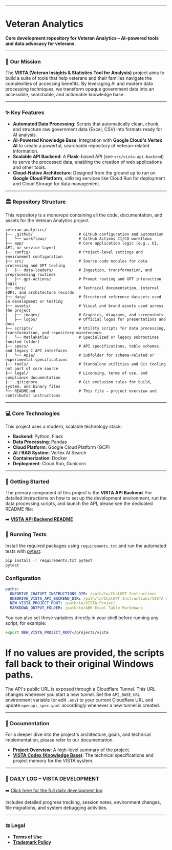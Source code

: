 -----

# Veteran Analytics

**Core development repository for Veteran Analytics – AI-powered tools and data advocacy for veterans.**

-----

### 📜 Our Mission

The **VISTA (Veteran Insights & Statistics Tool for Analysis)** project aims to build a suite of tools that help veterans and their families navigate the complexities of accessing benefits. By leveraging AI and modern data processing techniques, we transform opaque government data into an accessible, searchable, and actionable knowledge base.

-----

### ✨ Key Features

  * **Automated Data Processing**: Scripts that automatically clean, chunk, and structure raw government data (Excel, CSV) into formats ready for AI analysis.
  * **AI-Powered Knowledge Base**: Integration with **Google Cloud's Vertex AI** to create a powerful, searchable repository of veteran-related information.
  * **Scalable API Backend**: A **Flask**-based API (see `src/vista-api-backend`) to serve the processed data, enabling the creation of web applications and other tools.
  * **Cloud-Native Architecture**: Designed from the ground up to run on **Google Cloud Platform**, utilizing services like Cloud Run for deployment and Cloud Storage for data management.

-----

### 🏛️ Repository Structure

This repository is a monorepo containing all the code, documentation, and assets for the Veteran Analytics project.

```plaintext
veteran-analytics/
├── .github/                    # GitHub configuration and automation
│   └── workflows/              # GitHub Actions CI/CD workflows
├── app/                        # Core application logic (e.g., UI, API, or service layer)
├── config/                     # Project-level settings and environment configuration
├── src/                        # Source code modules for data processing and GPT tooling
│   ├── data-loaders/           # Ingestion, transformation, and preprocessing routines
│   ├── gpt-actions/            # Prompt routing and GPT interaction logic
├── docs/                       # Technical documentation, internal SOPs, and architecture records
├── data/                       # Structured reference datasets used in development or testing
├── assets/                     # Visual and brand assets used across the project
│   ├── images/                 # Graphics, diagrams, and screenshots
│   ├── logos/                  # Official logos for presentations and docs
├── scripts/                    # Utility scripts for data processing, transformation, and repository maintenance
│   └── Metlakatla/             # Specialized or legacy subroutines (nested folder)
├── specs/                      # API specifications, table schemas, and legacy C API interfaces
│   └── Apia/                   # Subfolder for schema-related or experimental specifications
├── tools/                      # Standalone utilities and Git tooling not part of core source
├── legal/                      # Licensing, terms of use, and compliance documentation
├── .gitignore                  # Git exclusion rules for build, system, and binary files
└── README.md                   # This file – project overview and contributor instructions
```

-----

### 💻 Core Technologies

This project uses a modern, scalable technology stack:

  * **Backend**: Python, Flask
  * **Data Processing**: Pandas
  * **Cloud Platform**: Google Cloud Platform (GCP)
  * **AI / RAG System**: Vertex AI Search
  * **Containerization**: Docker
  * **Deployment**: Cloud Run, Gunicorn

-----

### 🚀 Getting Started

The primary component of this project is the **VISTA API Backend**. For detailed instructions on how to set up the development environment, run the data processing scripts, and launch the API, please see the dedicated README file:


➡️ **[VISTA API Backend README](src/vista-api-backend/README.md)**

### 🧪 Running Tests

Install the required packages using `requirements.txt` and run the automated
tests with [pytest](https://docs.pytest.org/):

```bash
pip install -r requirements.txt pytest
pytest
```

### Configuration



```yaml
paths:
  ONEDRIVE_CHATGPT_INSTRUCTIONS_DIR: /path/to/ChatGPT Instructions
  ONEDRIVE_VISTA_API_BACKEND_DIR: /path/to/ChatGPT Instructions/VISTA API Backend
  NEW_VISTA_PROJECT_ROOT: /path/to/VISTA_Project
  MARKDOWN_OUTPUT_FOLDER: /path/to/ABR Excel Table Markdowns
```

You can also set these variables directly in your shell before running any
script, for example:

```bash
export NEW_VISTA_PROJECT_ROOT=/projects/vista
```

If no values are provided, the scripts fall back to their original Windows
paths.
=======
The API's public URL is exposed through a Cloudflare Tunnel. This URL changes
whenever you start a new tunnel. Set the `API_BASE_URL` environment variable (or
edit `.env`) to your current Cloudflare URL and update `openapi_spec.yaml`
accordingly whenever a new tunnel is created.


-----

### 📖 Documentation

For a deeper dive into the project's architecture, goals, and technical implementation, please refer to our documentation.

  * **[Project Overview](docs/project-overview.md)**: A high-level summary of the project.
  * **[VISTA Codex (Knowledge Base)](docs/vista_gem_codex.md)**: The technical specifications and project memory for the VISTA system.

---
### 📘 DAILY LOG – VISTA DEVELOPMENT

➡️ [Click here for the full daily development log](docs/daily_log.md)

Includes detailed progress tracking, session notes, environment changes, file migrations, and system debugging activities.

-----

### ⚖️ Legal

  * **[Terms of Use](legal/TERMS.md)**
  * **[Trademark Policy](legal/TRADEMARK.md)**
